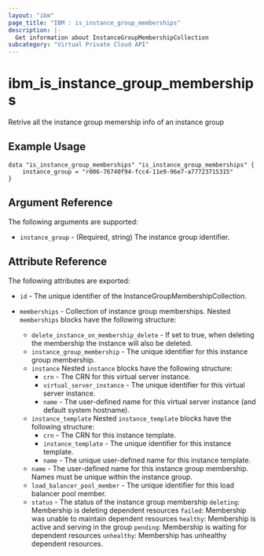 ```yaml
---
layout: "ibm"
page_title: "IBM : is_instance_group_memberships"
description: |-
  Get information about InstanceGroupMembershipCollection
subcategory: "Virtual Private Cloud API"
---
```


# ibm\_is_instance_group_memberships

Retrive all the instance group memership info of an instance group

## Example Usage

```hcl
data "is_instance_group_memberships" "is_instance_group_memberships" {
	instance_group = "r006-76740f94-fcc4-11e9-96e7-a77723715315"
}
```

## Argument Reference

The following arguments are supported:

* `instance_group` - (Required, string) The instance group identifier.

## Attribute Reference

The following attributes are exported:

* `id` - The unique identifier of the InstanceGroupMembershipCollection.

* `memberships` - Collection of instance group memberships. Nested `memberships` blocks have the following structure:
	* `delete_instance_on_membership_delete` - If set to true, when deleting the membership the instance will also be deleted.
	* `instance_group_membership` - The unique identifier for this instance group membership.
	* `instance`  Nested `instance` blocks have the following structure:
		* `crn` - The CRN for this virtual server instance.
		* `virtual_server_instance` - The unique identifier for this virtual server instance.
		* `name` - The user-defined name for this virtual server instance (and default system hostname).
	* `instance_template`  Nested `instance_template` blocks have the following structure:
		* `crn` - The CRN for this instance template.
		* `instance_template` - The unique identifier for this instance template.
		* `name` - The unique user-defined name for this instance template.
	* `name` - The user-defined name for this instance group membership. Names must be unique within the instance group.
	* `load_balancer_pool_member` - The unique identifier for this load balancer pool member.
	* `status` - The status of the instance group membership
		`deleting`: Membership is deleting dependent resources
		`failed`: Membership was unable to maintain dependent resources
		`healthy`: Membership is active and serving in the group
		`pending`: Membership is waiting for dependent resources
		`unhealthy`: Membership has unhealthy dependent resources.

